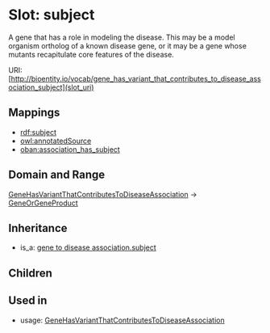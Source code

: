 # Slot: subject


A gene that has a role in modeling the disease. This may be a model organism ortholog of a known disease gene, or it may be a gene whose mutants recapitulate core features of the disease.

URI: [http://bioentity.io/vocab/gene_has_variant_that_contributes_to_disease_association_subject](slot_uri)
## Mappings

 * [rdf:subject](http://purl.obolibrary.org/obo/rdf_subject)
 * [owl:annotatedSource](http://purl.obolibrary.org/obo/owl_annotatedSource)
 * [oban:association_has_subject](http://purl.obolibrary.org/obo/oban_association_has_subject)
## Domain and Range

[GeneHasVariantThatContributesToDiseaseAssociation](GeneHasVariantThatContributesToDiseaseAssociation.md) -> [GeneOrGeneProduct](GeneOrGeneProduct.md)
## Inheritance

 *  is_a: [gene to disease association.subject](gene_to_disease_association_subject.md)
## Children

## Used in

 *  usage: [GeneHasVariantThatContributesToDiseaseAssociation](GeneHasVariantThatContributesToDiseaseAssociation.md)
